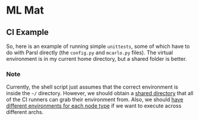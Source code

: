# ML Mat

## CI Example
So, here is an example of running simple `unittests`, some of which have to do with Parsl directly (the `config.py` and `mcarlo.py` files). The virtual environment is in my current home directory, but a shared folder is better.

### Note
Currently, the shell script just assumes that the correct environment is inside the `~/` directory. However, we should obtain a [shared directory](https://darwin.lanl.gov/doku.php?id=faq:sharedproject) that all of the CI runners can grab their environment from. Also, we should [have different environments for each node type](https://darwin.lanl.gov/doku.php?id=tutorial:pythonexample&s[]=python#:~:text=Darwin%20is%20a,were%20built%20for.) if we want to execute across different archs. 
